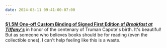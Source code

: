 ```yaml
---
date: 2024-03-11 09:41:00-07:00
---
```

[**$1.5M One-off Custom Binding of Signed First Edition of _Breakfast at Tiffany's_**](https://www.finebooksmagazine.com/fine-books-news/15m-one-custom-binding-signed-first-edition-breakfast-tiffanys) in honor of the centenary of Truman Capote's birth. It's beautiful! But as someone who believes books should be for reading (even the collectible ones), I can't help feeling like this is a waste.
